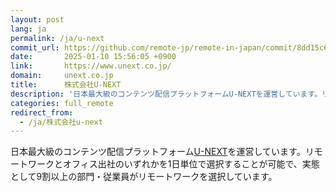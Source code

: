 ```yaml
---
layout: post
lang: ja
permalink: /ja/u-next
commit_url: https://github.com/remote-jp/remote-in-japan/commit/8dd15c6541c5da207838c2c8922ad8f8be004737
date:       2025-01-10 15:56:05 +0900
link:       https://www.unext.co.jp/
domain:     unext.co.jp
title:      株式会社U-NEXT
description: '日本最大級のコンテンツ配信プラットフォームU-NEXTを運営しています。リモートワークとオフィス出社のいずれかを1日単位で選択することが可能で、実態として9割以上の部門・従業員がリモートワークを選択しています。'
categories: full_remote
redirect_from:
  - /ja/株式会社u-next
---
```


<p>日本最大級のコンテンツ配信プラットフォーム<a href="https://video.unext.jp">U-NEXT</a>を運営しています。リモートワークとオフィス出社のいずれかを1日単位で選択することが可能で、実態として9割以上の部門・従業員がリモートワークを選択しています。</p>
